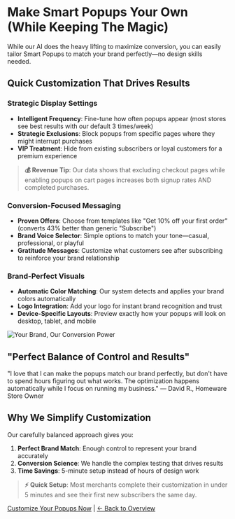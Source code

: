 # Make Smart Popups Your Own (While Keeping The Magic)

While our AI does the heavy lifting to maximize conversion, you can easily tailor Smart Popups to match your brand perfectly—no design skills needed.

## Quick Customization That Drives Results

### Strategic Display Settings
- **Intelligent Frequency**: Fine-tune how often popups appear (most stores see best results with our default 3 times/week)
- **Strategic Exclusions**: Block popups from specific pages where they might interrupt purchases
- **VIP Treatment**: Hide from existing subscribers or loyal customers for a premium experience

> **💰 Revenue Tip**: Our data shows that excluding checkout pages while enabling popups on cart pages increases both signup rates AND completed purchases.

### Conversion-Focused Messaging
- **Proven Offers**: Choose from templates like "Get 10% off your first order" (converts 43% better than generic "Subscribe")
- **Brand Voice Selector**: Simple options to match your tone—casual, professional, or playful
- **Gratitude Messages**: Customize what customers see after subscribing to reinforce your brand relationship

### Brand-Perfect Visuals
- **Automatic Color Matching**: Our system detects and applies your brand colors automatically
- **Logo Integration**: Add your logo for instant brand recognition and trust
- **Device-Specific Layouts**: Preview exactly how your popups will look on desktop, tablet, and mobile

![Your Brand, Our Conversion Power](https://via.placeholder.com/600x300?text=Customization+Panel)

## "Perfect Balance of Control and Results"

"I love that I can make the popups match our brand perfectly, but don't have to spend hours figuring out what works. The optimization happens automatically while I focus on running my business." — David R., Homeware Store Owner

## Why We Simplify Customization

Our carefully balanced approach gives you:
1. **Perfect Brand Match**: Enough control to represent your brand accurately
2. **Conversion Science**: We handle the complex testing that drives results
3. **Time Savings**: 5-minute setup instead of hours of design work

> **⚡ Quick Setup**: Most merchants complete their customization in under 5 minutes and see their first new subscribers the same day.

[Customize Your Popups Now](https://nudgeaiapp.com/customize) | [← Back to Overview](index.md) 
